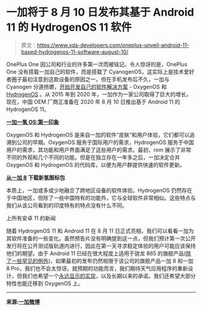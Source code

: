# 一加将于 8 月 10 日发布其基于 Android 11 的 HydrogenOS 11 软件

> 原文：<https://www.xda-developers.com/oneplus-unveil-android-11-based-hydrogenos-11-software-august-10/>

OnePlus One 因公司和行业的许多第一次而被铭记。令人惊讶的是，OnePlus One 没有搭载一加自己的软件，而是搭载了 CyanogenOS，这实际上是技术爱好者圈子最初注意到这款设备的原因之一。但在手机发布后不久，一加与 Cyanogen 分道扬镳，[开始开发自己的软件解决方案](https://www.xda-developers.com/everything-oxygenos-what-we-know-what-to-expect/) - OxygenOS 和 [HydrogenOS](https://www.xda-developers.com/oneplus-one-hydrogen-os-first-impressions/) 。从 2015 年到 2020 年，一加作为一家公司取得了巨大的增长，现在，中国 OEM 厂商正准备在 2020 年 8 月 10 日推出基于 Android 11 的 HydrogenOS 11。

**[一加一氢 OS:第一印象](https://www.xda-developers.com/oneplus-one-hydrogen-os-first-impressions/)**

OxygenOS 和 HydrogenOS 是来自一加的软件“皮肤”和用户体验，它们都可以追溯到公司的早期。OxygenOS 服务于国际用户的需求，HydrogenOS 服务于中国用户的需求，其功能和用户界面满足了这些用户的需求。最初，rom 展示了非常不同的外观和几个不同的功能。但是在独立存在一年多之后，一加决定合并 OxygenOS 和 HydrogenOS 的代码库，以便为用户群提供快速的软件更新。

**[从一加 8](https://www.xda-developers.com/download-hydrogen-icon-pack-oneplus-8/) 下载新氢图标包**

本质上，一加或多或少地融合了跨地区设备的软件体验。HydrogenOS 仍然存在于中国地区，但除了一些中国特有的功能外，它与全球软件非常相似。这些特点与我们从该公司看到的印度特有的特点没有什么不同。

上所有安卓 11 的新闻

随着 HydrogenOS 11 和 Android 11 在 8 月 11 日正式亮相，我们可以看看一加为其软件准备的一些变化。虽然预告片没有明确提到这一点，但我们预计第一次公开发行将在公开测试版轨道内进行，因此在第一天寻求稳定体验的用户可能应该保持他们的期望。由于 Android 11 已经在很大程度上适用于骁龙 865 的旗舰产品([除了一些罕见的例外](https://www.xda-developers.com/tecno-pouvoir-4-first-smartphone-mediatek-helio-a22-soc-android-11-beta-1-build/))，如果最初的发布仍然局限于该公司的旗舰产品一加 8 和一加 8 Pro，我们也不会太惊讶。就预期的功能而言，我们期待天气应用程序的重新设计，但我们也希望一个[永远显示的实现](https://www.xda-developers.com/oneplus-phones-always-on-display-oxygenos-11/)，以及长期以来的承诺。我们还希望大部分特性也能迁移到 OxygenOS 上。

* * *

**来源:[一加微博](https://weibo.com/3871046669/JeahNETpi)**